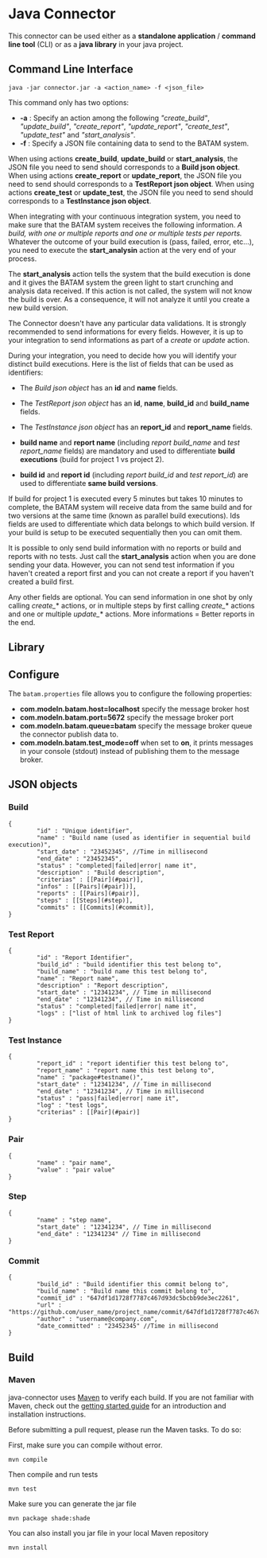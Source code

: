 # Java Connector

This connector can be used either as a **standalone application** / **command line tool** (CLI) or as a **java library** in your java project.

## Command Line Interface

```
java -jar connector.jar -a <action_name> -f <json_file>
```

This command only has two options:

 - **-a** : Specify an action among the following *"create_build"*, *"update_build"*, *"create_report"*, *"update_report"*, *"create_test"*, *"update_test"* and *"start_analysis"*.
 - **-f** : Specify a JSON file containing data to send to the BATAM system.
 
When using actions **create_build**, **update_build** or **start_analysis**, the JSON file you need to send should corresponds to a **Build json object**.
When using actions **create_report** or **update_report**, the JSON file you need to send should corresponds to a **TestReport json object**.
When using actions **create_test** or **update_test**, the JSON file you need to send should corresponds to a **TestInstance json object**.
 
When integrating with your continuous integration system, you need to make sure that the BATAM system receives the following information.
*A build, with one or multiple reports and one or multiple tests per reports.* 
Whatever the outcome of your build execution is (pass, failed, error, etc...), you need to execute the **start_analysin** action at the very end of your process.

The **start_analysis** action tells the system that the build execution is done and it gives the BATAM system the green light to start crunching and analysis data received. 
If this action is not called, the system will not know the build is over. As a consequence, it will not analyze it until you create a new build version.
 
The Connector doesn't have any particular data validations. It is strongly recommended to send informations for every fields. 
However, it is up to your integration to send informations as part of a *create* or *update* action.
 
During your integration, you need to decide how you will identify your distinct build executions. Here is the list of fields that can be used as identifiers:
 - The *Build json object* has an **id** and **name** fields.
 - The *TestReport json object* has an **id**, **name**, **build_id** and **build_name** fields.
 - The *TestInstance json object* has an **report_id** and **report_name** fields.

 - **build name** and **report name** (including *report build_name* and *test report_name* fields) are mandatory and used to differentiate **build executions** (build for project 1 vs project 2).
 - **build id** and **report id** (including *report build_id* and *test report_id*) are used to differentiate **same build versions**. 

If build for project 1 is executed every 5 minutes but takes 10 minutes to complete, the BATAM system will receive data from the same build and for two versions at the same time (known as parallel build executions).
Ids fields are used to differentiate which data belongs to which build version. If your build is setup to be executed sequentially then you can omit them.
 
It is possible to only send build information with no reports or build and reports with no tests. Just call the **start_analysis** action when you are done sending your data.
However, you can not send test information if you haven't created a report first and you can not create a report if you haven't created a build first.

Any other fields are optional. You can send information in one shot by only calling *create_** actions, or in multiple steps by first calling *create_** actions and one or multiple *update_** actions.
More informations = Better reports in the end.

## Library


## Configure

The `batam.properties` file allows you to configure the following properties:

 - **com.modeln.batam.host=localhost** specify the message broker host
 - **com.modeln.batam.port=5672** specify the message broker port
 - **com.modeln.batam.queue=batam** specify the message broker queue the connector publish data to.
 - **com.modeln.batam.test_mode=off** when set to **on**, it prints messages in your console (stdout) instead of publishing them to the message broker. 

## JSON objects
### Build 
```
{
 		"id" : "Unique identifier",
 		"name" : "Build name (used as identifier in sequential build execution)",
 		"start_date" : "23452345", //Time in millisecond
 		"end_date" : "23452345",
 		"status" : "completed|failed|error| name it",
 		"description" : "Build description",
 		"criterias" : [[Pair](#pair)],
 		"infos" : [[Pairs](#pair])],
 		"reports" : [[Pairs](#pair)],
		"steps" : [[Steps](#step)],
 		"commits" : [[Commits](#commit)],
}
```

### Test Report
```
{
 		"id" : "Report Identifier",
 		"build_id" : "build identifier this test belong to",
 		"build_name" : "build name this test belong to",
 		"name" : "Report name",
 		"description" : "Report description",
 		"start_date" : "12341234", // Time in millisecond
 		"end_date" : "12341234", // Time in millisecond
 		"status" : "completed|failed|error| name it",
 		"logs" : ["list of html link to archived log files"]
}
```

### Test Instance
```
{
		"report_id" : "report identifier this test belong to",
		"report_name" : "report name this test belong to",
		"name" : "package#testname()",
		"start_date" : "12341234", // Time in millisecond
		"end_date" : "12341234", // Time in millisecond
		"status" : "pass|failed|error| name it",
		"log" : "test logs",
		"criterias" : [[Pair](#pair)]
}
```

### Pair
```
{
		"name" : "pair name",
 		"value" : "pair value"
}
```

### Step
```
{
 		"name" : "step name",
 		"start_date" : "12341234", // Time in millisecond
 		"end_date" : "12341234" // Time in millisecond
}
```

### Commit
```
{
		"build_id" : "Build identifier this commit belong to",
 		"build_name" : "Build name this commit belong to",
 		"commit_id" : "647df1d1728f7787c467d93dc5bcbb9de3ec2261",
 		"url" : "https://github.com/user_name/project_name/commit/647df1d1728f7787c467d93dc5bcbb9de3ec2261"
		"author" : "username@company.com",
 		"date_committed" : "23452345" //Time in millisecond
}
``` 
 
## Build

### Maven

java-connector uses [Maven](http://maven.apache.org) to verify each build.  If you are not familiar with Maven, check out the [getting started guide](http://maven.apache.org/guides/getting-started/index.html) for an introduction and installation instructions.

Before submitting a pull request, please run the Maven tasks.  To do so:

First, make sure you can compile without error. 

```
mvn compile
```

Then compile and run tests

```
mvn test
```

Make sure you can generate the jar file

```
mvn package shade:shade
```

You can also install you jar file in your local Maven repository

```
mvn install
```